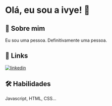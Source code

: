 
# Olá, eu sou a ivye! 👋


## 🚀 Sobre mim
Eu sou uma pessoa. Definitivamente uma pessoa.







## 🔗 Links

[![linkedin](https://img.shields.io/badge/linkedin-0A66C2?style=for-the-badge&logo=linkedin&logoColor=white)](https://www.linkedin.com/)



## 🛠 Habilidades
Javascript, HTML, CSS...

